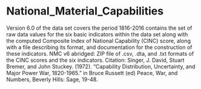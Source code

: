# National_Material_Capabilities
Version 6.0 of the data set covers the period 1816-2016 contains the set of raw data values for the six basic indicators within the data set along with the computed Composite Index of National Capability (CINC) score, along with a file describing its format, and documentation for the construction of these indicators.
NMC v6 abridged: ZIP file of .csv, .dta, and .txt formats of the CINC scores and the six indicators. 
Citation: Singer, J. David, Stuart Bremer, and John Stuckey. (1972). “Capability Distribution, Uncertainty, and Major Power War, 1820-1965.” in Bruce Russett (ed) Peace, War, and Numbers, Beverly Hills: Sage, 19-48.
